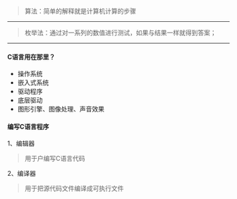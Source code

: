 > 算法：简单的解释就是计算机计算的步骤

***

> 枚举法：通过对一系列的数值进行测试，如果与结果一样就得到答案；

***
#### C语言用在那里？
+ 操作系统
+ 嵌入式系统
+ 驱动程序
+ 底层驱动
+ 图形引擎、图像处理、声音效果

#### 编写C语言程序
1、编辑器
> 用于户编写C语言代码

2、编译器
> 用于把源代码文件编译成可执行文件